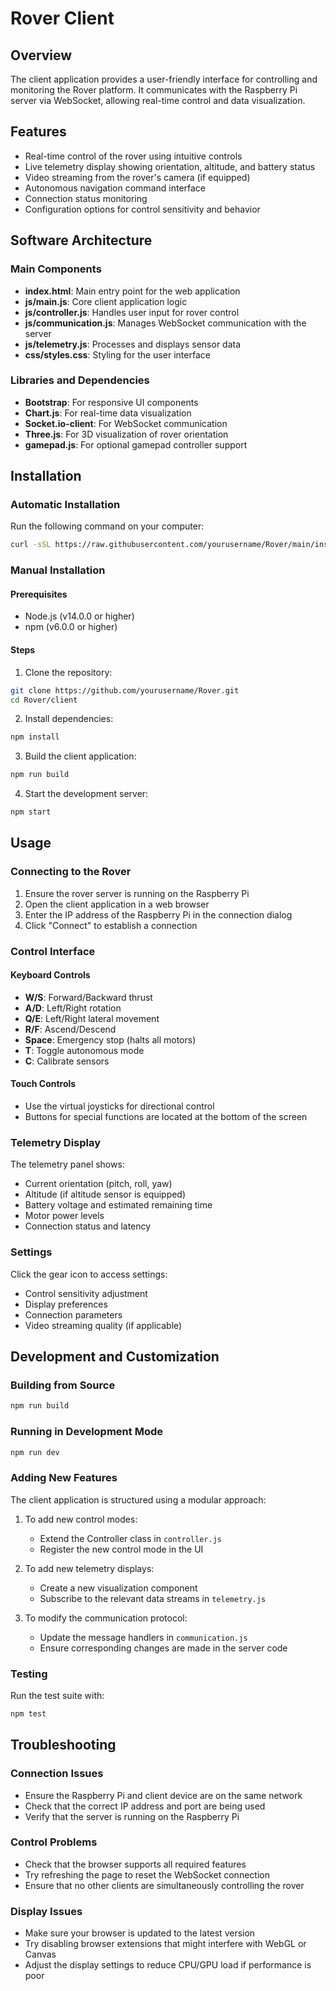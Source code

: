 # Rover Client

## Overview
The client application provides a user-friendly interface for controlling and monitoring the Rover platform. It communicates with the Raspberry Pi server via WebSocket, allowing real-time control and data visualization.

## Features
- Real-time control of the rover using intuitive controls
- Live telemetry display showing orientation, altitude, and battery status
- Video streaming from the rover's camera (if equipped)
- Autonomous navigation command interface
- Connection status monitoring
- Configuration options for control sensitivity and behavior

## Software Architecture

### Main Components
- **index.html**: Main entry point for the web application
- **js/main.js**: Core client application logic
- **js/controller.js**: Handles user input for rover control
- **js/communication.js**: Manages WebSocket communication with the server
- **js/telemetry.js**: Processes and displays sensor data
- **css/styles.css**: Styling for the user interface

### Libraries and Dependencies
- **Bootstrap**: For responsive UI components
- **Chart.js**: For real-time data visualization
- **Socket.io-client**: For WebSocket communication
- **Three.js**: For 3D visualization of rover orientation
- **gamepad.js**: For optional gamepad controller support

## Installation

### Automatic Installation
Run the following command on your computer:
```bash
curl -sSL https://raw.githubusercontent.com/yourusername/Rover/main/install_client.sh | bash
```

### Manual Installation

#### Prerequisites
- Node.js (v14.0.0 or higher)
- npm (v6.0.0 or higher)

#### Steps
1. Clone the repository:
```bash
git clone https://github.com/yourusername/Rover.git
cd Rover/client
```

2. Install dependencies:
```bash
npm install
```

3. Build the client application:
```bash
npm run build
```

4. Start the development server:
```bash
npm start
```

## Usage

### Connecting to the Rover
1. Ensure the rover server is running on the Raspberry Pi
2. Open the client application in a web browser
3. Enter the IP address of the Raspberry Pi in the connection dialog
4. Click "Connect" to establish a connection

### Control Interface

#### Keyboard Controls
- **W/S**: Forward/Backward thrust
- **A/D**: Left/Right rotation
- **Q/E**: Left/Right lateral movement
- **R/F**: Ascend/Descend
- **Space**: Emergency stop (halts all motors)
- **T**: Toggle autonomous mode
- **C**: Calibrate sensors

#### Touch Controls
- Use the virtual joysticks for directional control
- Buttons for special functions are located at the bottom of the screen

### Telemetry Display
The telemetry panel shows:
- Current orientation (pitch, roll, yaw)
- Altitude (if altitude sensor is equipped)
- Battery voltage and estimated remaining time
- Motor power levels
- Connection status and latency

### Settings
Click the gear icon to access settings:
- Control sensitivity adjustment
- Display preferences
- Connection parameters
- Video streaming quality (if applicable)

## Development and Customization

### Building from Source
```bash
npm run build
```

### Running in Development Mode
```bash
npm run dev
```

### Adding New Features
The client application is structured using a modular approach:

1. To add new control modes:
   - Extend the Controller class in `controller.js`
   - Register the new control mode in the UI

2. To add new telemetry displays:
   - Create a new visualization component
   - Subscribe to the relevant data streams in `telemetry.js`

3. To modify the communication protocol:
   - Update the message handlers in `communication.js`
   - Ensure corresponding changes are made in the server code

### Testing
Run the test suite with:
```bash
npm test
```

## Troubleshooting

### Connection Issues
- Ensure the Raspberry Pi and client device are on the same network
- Check that the correct IP address and port are being used
- Verify that the server is running on the Raspberry Pi

### Control Problems
- Check that the browser supports all required features
- Try refreshing the page to reset the WebSocket connection
- Ensure that no other clients are simultaneously controlling the rover

### Display Issues
- Make sure your browser is updated to the latest version
- Try disabling browser extensions that might interfere with WebGL or Canvas
- Adjust the display settings to reduce CPU/GPU load if performance is poor

